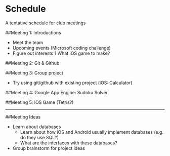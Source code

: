 Schedule
========
A tentative schedule for club meetings

##Meeting 1: Introductions
* Meet the team
* Upcoming events (Microsoft coding challenge)
* Figure out interests
     1  What iOS game to make?

##Meeting 2: Git & Github

##Meeting 3: Group project
* Try using git/github with existing project (iOS: Calculator)

##Meeting 4: Google App Engine: Sudoku Solver

##Meeting 5: iOS Game (Tetris?)


***

##Meeting Ideas
* Learn about databases
    - Learn about how iOS and Android usually implement databases (e.g. do they use SQL?)
    - What are the interfaces with these databases?
* Group brainstorm for project ideas

